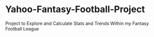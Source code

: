 # Yahoo-Fantasy-Football-Project
Project to Explore and Calculate Stats and Trends Within my Fantasy Football League
